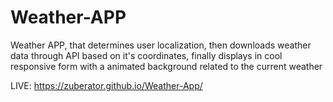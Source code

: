 # Weather-APP
Weather APP, that determines user localization,
then downloads weather data through API based on it's coordinates,
finally displays in cool responsive form with a animated background related to the current weather

LIVE: https://zuberator.github.io/Weather-App/
